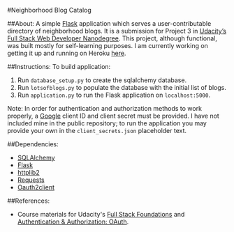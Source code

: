 #Neighborhood Blog Catalog

##About:
A simple [Flask](http://flask.pocoo.org/docs/0.10/) application which serves a user-contributable directory of neighborhood blogs. It is a submission for Project 3 in [Udacity’s Full Stack Web Developer Nanodegree](https://www.udacity.com/course/full-stack-web-developer-nanodegree--nd004). This project, although functional, was built mostly for self-learning purposes. I am currently working on getting it up and running on Heroku [here](neighborhood-blogs-app.herokuapp.com).

##Instructions:
To build application:

1. Run `database_setup.py` to create the sqlalchemy database.
2. Run `lotsofblogs.py` to populate the database with the initial list of blogs.
3. Run `application.py` to run the Flask application on `localhost:5000`.

Note: In order for authentication and authorization methods to work properly, a [Google](console.developers.google.com) client ID and client secret must be provided. I have not included mine in the public repository; to run the application you may provide your own in the `client_secrets.json` placeholder text.

##Dependencies:
* [SQLAlchemy](http://www.sqlalchemy.org/)
* [Flask](http://flask.pocoo.org/)
* [httplib2](https://github.com/jcgregorio/httplib2)
* [Requests](http://www.python-requests.org/en/latest/)
* [Oauth2client](https://github.com/google/oauth2client)

##References:
* Course materials for Udacity's [Full Stack Foundations](https://www.udacity.com/course/full-stack-foundations--ud088) and [Authentication & Authorization: OAuth](https://www.udacity.com/course/authentication-authorization-oauth--ud330).

